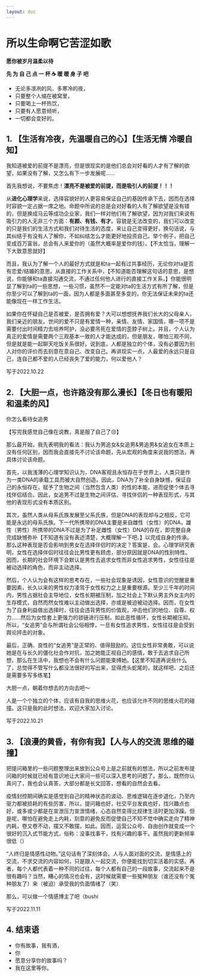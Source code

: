 ```yaml
---
layout: doc
---
```


# 所以生命啊它苦涩如歌

**愿你被岁月温柔以待**

**先 为 自 己 点 一 杯 ☕️ 暖 暖 身 子 吧**
- 无论多凛冽的风、多寒冷的夜，
- 只要整个人缩在被窝里，
- 只要喝上一杯热饮，
- 只要有人愿意倾听，
- 一切都会变好的。

## 1. 【生活有冷夜，先温暖自己的心】【**生活无情 冷暖自知**】

我知道被爱的前提不是漂亮，但是很现实的是他们总会对好看的人才有了解的欲望，如果没有了解，又怎么有下一步发展呢......

首先我想说，不要焦虑！**漂亮不是被爱的前提，而是吸引人的前提！！！**  

从**进化心理学**来说，选择容貌好的人更容易保证自己的基因传承下去，因而在选择时容貌一定占据一席之地。命题中所说的总是会对好看的人有了解欲望是没有错的，但是换成马云等成功企业家，我们一样对他们有了解欲望，因为对我们来说有吸引力的人无非三个方面：**有颜、有钱、有才**。容貌是无法改变的，我们可以改变的只是我们的生活方式和我们对待生活的态度，来让自己变得更好，换句话说，与其纠结于有没有人了解你，不如纠结怎么才能更好地投资自己。举个例子，把自己变成百万富翁，总会有人来爱你的（虽然大概率是爱你的钱）。【不太恰当，理解一下大致意思就好】

而且，我认为了解一个人的最好方式就是和ta一起有过共事经历，无论你对ta是否有恋爱/结婚的意思。从直接的工作关系中，【不知道能否理解这句话的意思，是想说，你能够和ta直接沟通交流，不通过任何他人进行的直接工作关系，】你能很明显了解到ta的一些思想，一些习惯，虽然不一定能对ta的生活方式有所了解，但是你至少可以了解到ta的一面，因为人都是多面甚至多变的，你无法保证未来的ta还能像现在一样工作生活。

如果你在怀疑自己是否被爱，是否拥有爱？大可以想想抚养我们长大的父母亲人，我们亲近的朋友。世间的爱不只是有爱情一种，亲情、友情、家国情，哪一项不是需要付出时间精力去培养呵护，没必要吊死在爱情的歪脖子树上。并且，个人认为真正的爱情是需要两个三观基本一致的人才能达成的，但是朋友，哪怕三观不同，但是就是能一起聊天吃饭关系很好。说到底，人都是独立的个体，没有必要因为别人对你的评价而去刻意在意自己、改变自己。再讲现实一点，人最爱的永远只是自己，连自己都不爱的人已经丧失了爱的能力，何以爱他人？

写于2022.10.22

## 2. 【大胆一点，也许路没有那么漫长】【**冬日也有暖阳和温柔的风**】

你怎么看待女追男

【写完我感觉自己像在说教，真是服了自己了😢】

那么最开始，我先表明我的看法：我认为男追女&女追男&男追男&女追女在本质上没有任何区别，因而我会直接先不讨论该命题，先从宏观的角度来说我的想法，再具体讨论该命题。

首先，以我浅薄的心理学知识认为，DNA客观且永恒存在于世界上，人类只是作为一类DNA的承载工具而被大自然创造。因此，DNA为了补全自身缺憾，保证自己的永恒存在，赋予了生物之间（当然包含人类）的性的本能，进而促使个体去寻找伴侣结合。因此，女追男不过是生物之间评估、寻找伴侣的一种表现形式，与其他的表现形式没有本质区别。

其次，虽然人类从母系氏族发展至父系氏族，但是DNA的表现却与之相反，它可能是永远的母系氏族。下一代所携带的DNA主要是来自雌性（女性）的DNA，雄性（男性）所携带的DNA不过是为了补足雌性（女性）DNA的存在，即完整自身完成缺憾弥补【不知道有没有表述清楚，大概理解一下吧、】以完成自身的传承。那么这种表现是否会影响到男女在选择伴侣时的决定？答案是，会。心理学研究表明，女性在选择伴侣时往往会比男性更有顾虑，部分原因就是DNA的性别特性。因而，长期的社会环境下会默认是男性去追求女性而非女性追求男性，女性往往是被动选择的角色，而非主动选择。

然后，个人认为会有这样的思考存在，一些社会现象是诱因，女性意识的觉醒是重要因素，长久以来的男性权力凌驾于女性权力之上是重要根源。至少三千年的时间内，男性占据社会主导地位，女性长期被压制，加之社会上下默认男主外女主内的生存模式，自然而然女性难以主动做出选择，亦或是被迫被动选择。因而，在女性为了自身利益做出选择时，往往会违背男性的价值观，冲击他们的地位、自尊、权力……然后为女性套上更强力的锁链进行压制，如此恶性循环，女性长期被压抑。所以，“女追男”会与所谓社会公俗相悖，一旦有女性追求男性，女性往往是会受到舆论抨击的对象。

最后，正确、良性的“女追男”是正常的、值得鼓励的。这位女性非常勇敢，可以说她是在与长久的僵化社会作对抗，加之她能正视自己的感情，敢于去追求自己所想，那么在生活中，我想也不会有什么问题能束缚她。【这里不知道再说些什么了，总觉得不管写什么都没法很好的写出来，显得虎头蛇尾的，就这样吧、之后还是需要多写多练笔】

大胆一点，朝着你想去的方向去吧～

人是一个个独立的个体，应该有自我的思维火花，也应该允许不同的思维火花的碰撞。这只是我的此时想法，欢迎大家加入讨论。

写于2022.10.21

## 3. 【浪漫的黄昏，有你有我】【**人与人的交流 思维的碰撞**】

把提问箱里的一些问题整理出来放到公众号上是之前就有的想法，所以之前发布提问箱的时候就已经有意识地让大家问一些可以深入思考的问题了。那么，既然你认真问了，我也会认真答，大部分都是长文回答，想看的自然会去看。

疫情封控期间确实是感觉到自己的精神状态的波动、思维逻辑在逐步退化，乃至内驱力都被损耗的有些厉害，所以，提问箱也好，社交平台发疯也好，找兴趣点也好，或多或少都是在宣泄压力宣泄情绪，心态自然变得比规律生活时更加浮躁。但是呢，哪怕在避免走上内耗，刻意的避免反而促使自己不知不觉中确实走向了精神内耗，卷又卷不动，摆又不敢摆，如此。因而，运营公众号、自由创作就变成一个很好的沉入式节能方式，俗称：没事找事干，找有兴趣的事干。虽然我的更新频率很低（）

“人终归是情感性动物。”这句话有了深刻体会。人与人面对面的交流，是情感上的交流，不求交流的内容如何，只是跟人一起交流，你便能找到切实活着的实感。再者，每个人都代表着一种不同的过往，每个人都有自己的一段故事，交流起来不是很有趣吗？当然，糟心的情况也会有，这时候就需要一些冤种朋友（谁还没有个冤种朋友了）来（被迫）承受我的负面情绪了（笑）

那么，可以做一个情感博主了吧（bushi

写于2022.11.11

## 4. 结束语

- 你有故事，我有酒，
- 你
- 愿意分享你的故事吗？
- 我在这里等你。